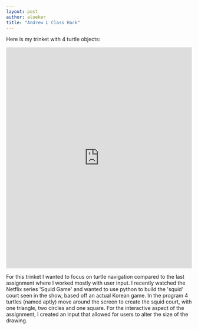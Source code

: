```yaml
---
layout: post
author: alueker
title: "Andrew L Class Hack"
---
```

Here is my trinket with 4 turtle objects:

<iframe src="https://trinket.io/embed/python/fa6ab252f8" width="100%" height="600" frameborder="0" marginwidth="0" marginheight="0" allowfullscreen></iframe>

For this trinket I wanted to focus on turtle navigation compared to the last assignment where I worked mostly with user input. I recently watched the Netflix series 'Squid Game' and wanted to use python to build the 'squid' court seen in the show, based off an actual Korean game. In the program 4 turtles (named aptly) move around the screen to create the squid court, with one triangle, two circles and one square.
For the interactive aspect of the assignment, I created an input that allowed for users to alter the size of the drawing.
